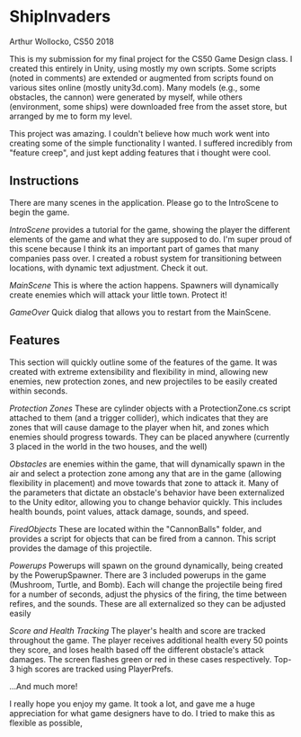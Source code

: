# ShipInvaders
Arthur Wollocko, CS50 2018

This is my submission for my final project for the CS50 Game Design class.
I created this entirely in Unity, using mostly my own scripts. Some scripts (noted in comments) are extended or augmented from scripts 
found on various sites online (mostly unity3d.com). Many models (e.g., some obstacles, the cannon) were generated by myself, while others (environment, some ships) were downloaded free from the asset store, but arranged by me to form my level.

This project was amazing. I couldn't believe how much work went into creating some of the simple functionality I wanted.
I suffered incredibly from "feature creep", and just kept adding features that i thought were cool.

## Instructions
There are many scenes in the application. Please go to the IntroScene to begin the game.

*IntroScene* provides a tutorial for the game, showing the player the different elements of the game and what they are supposed to do.
I'm super proud of this scene because I think its an important part of games that many companies pass over. I created a robust system
for transitioning between locations, with dynamic text adjustment. Check it out.

*MainScene* This is where the action happens. Spawners will dynamically create enemies which will attack your little town. Protect it!

*GameOver* Quick dialog that allows you to restart from the MainScene.

## Features
This section will quickly outline some of the features of the game. 
It was created with extreme extensibility and flexibility in mind, allowing new enemies, new protection zones, and new projectiles to be easily created within seconds.

*Protection Zones* These are cylinder objects with a ProtectionZone.cs script attached to them (and a trigger collider), which indicates that they are zones that will cause damage to the player when hit, and zones which enemies should progress towards. They can be placed anywhere (currently 3 placed in the world in the two houses, and the well)

*Obstacles* are enemies within the game, that will dynamically spawn in the air and select a protection zone among any that are in the game (allowing flexibility in placement) and move towards that zone to attack it. Many of the parameters that dictate an obstacle's behavior have been externalized to the Unity editor, allowing you to change behavior quickly. This includes health bounds, point values, attack damage, sounds, and speed.

*FiredObjects* These are located within the "CannonBalls" folder, and provides a script for objects that can be fired from a cannon. This script provides the damage of this projectile.

*Powerups* Powerups will spawn on the ground dynamically, being created by the PowerupSpawner. There are 3 included powerups in the game (Mushroom, Turtle, and Bomb). Each will change the projectile being fired for a number of seconds, adjust the physics of the firing, the time between refires, and the sounds. These are all externalized so they can be adjusted easily

*Score and Health Tracking* The player's health and score are tracked throughout the game. The player receives additional health every 50 points they score, and loses health based off the different obstacle's attack damages. The screen flashes green or red in these cases respectively. Top-3 high scores are  tracked using PlayerPrefs.

...And much more! 

I really hope you enjoy my game. It took a lot, and gave me a huge appreciation for what game designers have to do. I tried to make this as flexible as possible, 

